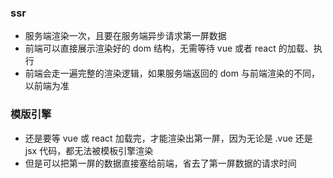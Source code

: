 ### ssr

- 服务端渲染一次，且要在服务端异步请求第一屏数据
- 前端可以直接展示渲染好的 dom 结构，无需等待 vue 或者 react 的加载、执行
- 前端会走一遍完整的渲染逻辑，如果服务端返回的 dom 与前端渲染的不同，以前端为准

### 模版引擎

- 还是要等 vue 或 react 加载完，才能渲染出第一屏，因为无论是 .vue 还是 jsx 代码，都无法被模板引擎渲染
- 但是可以把第一屏的数据直接塞给前端，省去了第一屏数据的请求时间
